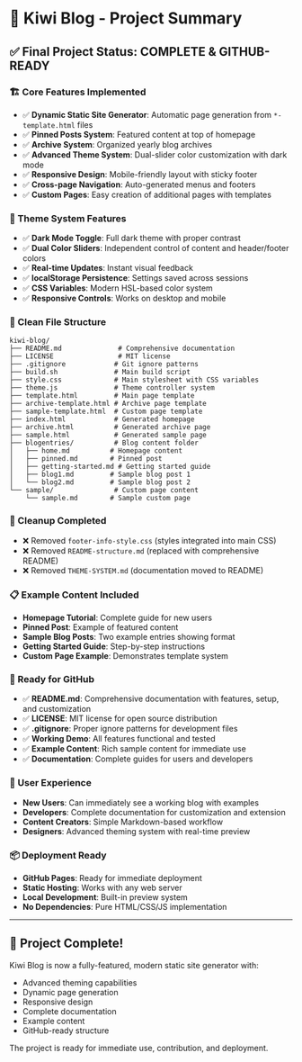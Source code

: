 # 🎯 Kiwi Blog - Project Summary

## ✅ Final Project Status: COMPLETE & GITHUB-READY

### 🏗️ Core Features Implemented
- ✅ **Dynamic Static Site Generator**: Automatic page generation from `*-template.html` files
- ✅ **Pinned Posts System**: Featured content at top of homepage
- ✅ **Archive System**: Organized yearly blog archives  
- ✅ **Advanced Theme System**: Dual-slider color customization with dark mode
- ✅ **Responsive Design**: Mobile-friendly layout with sticky footer
- ✅ **Cross-page Navigation**: Auto-generated menus and footers
- ✅ **Custom Pages**: Easy creation of additional pages with templates

### 🎨 Theme System Features
- ✅ **Dark Mode Toggle**: Full dark theme with proper contrast
- ✅ **Dual Color Sliders**: Independent control of content and header/footer colors
- ✅ **Real-time Updates**: Instant visual feedback
- ✅ **localStorage Persistence**: Settings saved across sessions
- ✅ **CSS Variables**: Modern HSL-based color system
- ✅ **Responsive Controls**: Works on desktop and mobile

### 📁 Clean File Structure
```
kiwi-blog/
├── README.md              # Comprehensive documentation
├── LICENSE                # MIT license
├── .gitignore            # Git ignore patterns
├── build.sh              # Main build script
├── style.css             # Main stylesheet with CSS variables
├── theme.js              # Theme controller system
├── template.html         # Main page template
├── archive-template.html # Archive page template
├── sample-template.html  # Custom page template
├── index.html            # Generated homepage
├── archive.html          # Generated archive page
├── sample.html           # Generated sample page
├── blogentries/          # Blog content folder
│   ├── home.md          # Homepage content
│   ├── pinned.md        # Pinned post
│   ├── getting-started.md # Getting started guide
│   ├── blog1.md         # Sample blog post 1
│   └── blog2.md         # Sample blog post 2
└── sample/               # Custom page content
    └── sample.md        # Sample custom page
```

### 🧹 Cleanup Completed
- ❌ Removed `footer-info-style.css` (styles integrated into main CSS)
- ❌ Removed `README-structure.md` (replaced with comprehensive README)
- ❌ Removed `THEME-SYSTEM.md` (documentation moved to README)

### 📋 Example Content Included
- **Homepage Tutorial**: Complete guide for new users
- **Pinned Post**: Example of featured content
- **Sample Blog Posts**: Two example entries showing format
- **Getting Started Guide**: Step-by-step instructions
- **Custom Page Example**: Demonstrates template system

### 🚀 Ready for GitHub
- ✅ **README.md**: Comprehensive documentation with features, setup, and customization
- ✅ **LICENSE**: MIT license for open source distribution
- ✅ **.gitignore**: Proper ignore patterns for development files
- ✅ **Working Demo**: All features functional and tested
- ✅ **Example Content**: Rich sample content for immediate use
- ✅ **Documentation**: Complete guides for users and developers

### 🎯 User Experience
- **New Users**: Can immediately see a working blog with examples
- **Developers**: Complete documentation for customization and extension
- **Content Creators**: Simple Markdown-based workflow
- **Designers**: Advanced theming system with real-time preview

### 📦 Deployment Ready
- **GitHub Pages**: Ready for immediate deployment
- **Static Hosting**: Works with any web server
- **Local Development**: Built-in preview system
- **No Dependencies**: Pure HTML/CSS/JS implementation

---

## 🎉 Project Complete!

Kiwi Blog is now a fully-featured, modern static site generator with:
- Advanced theming capabilities
- Dynamic page generation
- Responsive design
- Complete documentation
- Example content
- GitHub-ready structure

The project is ready for immediate use, contribution, and deployment.
